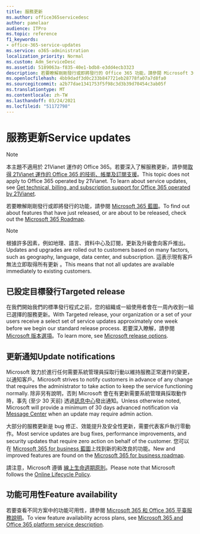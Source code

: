 ```yaml
---
title: 服務更新
ms.author: office365servicedesc
author: pamelaar
audience: ITPro
ms.topic: reference
f1_keywords:
- office-365-service-updates
ms.service: o365-administration
localization_priority: Normal
ms.custom: Adm_ServiceDesc
ms.assetid: 5189063a-f835-40e1-bdb8-e3dd4ecb3323
description: 若要瞭解剛剛發行或即將發行的 Office 365 功能，請參閱 Microsoft 365 藍圖。
ms.openlocfilehash: 4bb9dadf3d0c233b847721eb28778fa07a7d8fa0
ms.sourcegitcommit: a2b77dae1341753f5f98c3d3b39d70454c3ab05f
ms.translationtype: MT
ms.contentlocale: zh-TW
ms.lasthandoff: 03/24/2021
ms.locfileid: "51172798"
---
```

# <a name="service-updates"></a><span data-ttu-id="01b78-103">服務更新</span><span class="sxs-lookup"><span data-stu-id="01b78-103">Service updates</span></span>

> [!NOTE]
> <span data-ttu-id="01b78-p101">本主題不適用於 21Vianet 運作的 Office 365。若要深入了解服務更新，請參閱[取得 21Vianet 運作的 Office 365 的技術、帳單及訂閱支援](/microsoft-365/admin/contact-support-for-business-products)。</span><span class="sxs-lookup"><span data-stu-id="01b78-p101">This topic does not apply to Office 365 operated by 21Vianet. To learn about service updates, see [Get technical, billing, and subscription support for Office 365 operated by 21Vianet](/microsoft-365/admin/contact-support-for-business-products).</span></span> 
  
<span data-ttu-id="01b78-106">若要瞭解剛剛發行或即將發行的功能，請參閱 [Microsoft 365 藍圖](https://go.microsoft.com/fwlink/?LinkId=509914)。</span><span class="sxs-lookup"><span data-stu-id="01b78-106">To find out about features that have just released, or are about to be released, check out the [Microsoft 365 Roadmap](https://go.microsoft.com/fwlink/?LinkId=509914).</span></span>
  
> [!NOTE]
> <span data-ttu-id="01b78-107">根據許多因素，例如地理、語言、資料中心及訂閱，更新及升級會向客戶推出。</span><span class="sxs-lookup"><span data-stu-id="01b78-107">Updates and upgrades are rolled out to customers based on many factors, such as geography, language, data center, and subscription.</span></span> <span data-ttu-id="01b78-108">這表示現有客戶無法立即取得所有更新 。</span><span class="sxs-lookup"><span data-stu-id="01b78-108">This means that not all updates are available immediately to existing customers.</span></span> 
  
## <a name="targeted-release"></a><span data-ttu-id="01b78-109">已設定目標發行</span><span class="sxs-lookup"><span data-stu-id="01b78-109">Targeted release</span></span>

<span data-ttu-id="01b78-110">在我們開始我們的標準發行程式之前，您的組織或一組使用者會在一周內收到一組已選擇的服務更新。</span><span class="sxs-lookup"><span data-stu-id="01b78-110">With Targeted release, your organization or a set of your users receive a select set of service updates approximately one week before we begin our standard release process.</span></span> <span data-ttu-id="01b78-111">若要深入瞭解，請參閱 [Microsoft 版本選項](/office365/admin/manage/release-options-in-office-365)。</span><span class="sxs-lookup"><span data-stu-id="01b78-111">To learn more, see [Microsoft release options](/office365/admin/manage/release-options-in-office-365).</span></span> 
  
## <a name="update-notifications"></a><span data-ttu-id="01b78-112">更新通知</span><span class="sxs-lookup"><span data-stu-id="01b78-112">Update notifications</span></span>

<span data-ttu-id="01b78-113">Microsoft 致力於進行任何需要系統管理員採取行動以維持服務正常運作的變更，以通知客戶。</span><span class="sxs-lookup"><span data-stu-id="01b78-113">Microsoft strives to notify customers in advance of any change that requires the administrator to take action to keep the service functioning normally.</span></span> <span data-ttu-id="01b78-114">除非另有說明，否則 Microsoft 會在有更新需要系統管理員採取動作時，事先 (至少 30 天前) 透過[訊息中心](/office365/admin/manage/message-center)發出通知。</span><span class="sxs-lookup"><span data-stu-id="01b78-114">Unless otherwise noted, Microsoft will provide a minimum of 30 days advanced notification via [Message Center](/office365/admin/manage/message-center) when an update may require admin action.</span></span> 
  
<span data-ttu-id="01b78-115">大部分的服務更新是 bug 修正、效能提升及安全性更新，需要代表客戶執行零動作。</span><span class="sxs-lookup"><span data-stu-id="01b78-115">Most service updates are bug fixes, performance improvements, and security updates that require zero action on behalf of the customer.</span></span> <span data-ttu-id="01b78-116">您可以在 [Microsoft 365 for business 藍圖](https://roadmap.office.com/)上找到新的和改良的功能。</span><span class="sxs-lookup"><span data-stu-id="01b78-116">New and improved features are found on the [Microsoft 365 for business roadmap](https://roadmap.office.com/).</span></span>
  
<span data-ttu-id="01b78-117">請注意，Microsoft 遵循 [線上生命週期原則](https://support.microsoft.com/lifecycle#gp/osslpolicy)。</span><span class="sxs-lookup"><span data-stu-id="01b78-117">Please note that Microsoft follows the [Online Lifecycle Policy](https://support.microsoft.com/lifecycle#gp/osslpolicy).</span></span>
  
## <a name="feature-availability"></a><span data-ttu-id="01b78-118">功能可用性</span><span class="sxs-lookup"><span data-stu-id="01b78-118">Feature availability</span></span>

<span data-ttu-id="01b78-119">若要查看不同方案中的功能可用性，請參閱 [Microsoft 365 和 Office 365 平臺服務說明](office-365-platform-service-description.md)。</span><span class="sxs-lookup"><span data-stu-id="01b78-119">To view feature availability across plans, see [Microsoft 365 and Office 365 platform service description](office-365-platform-service-description.md).</span></span>
